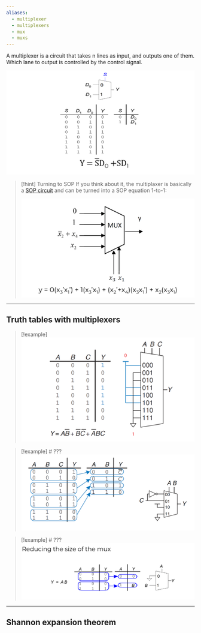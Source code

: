 ```yaml
---
aliases:
  - multiplexer
  - multiplexers
  - mux
  - muxs
---
```

A multiplexer is a circuit that takes n lines as input, and outputs one of them.
Which lane to output is controlled by the control signal.

![](../z_images/Pasted%20image%2020250115173750.png)

> [!hint] Turning to SOP
> If you think about it, the multiplaxer is basically a [SOP circuit](5.%20SOP%20&%20POS.md#SOP%20(sum%20of%20products)) and can be turned into a SOP equation 1-to-1:
> 
> ![](../z_images/Pasted%20image%2020250115174537.png)

---

## Truth tables with multiplexers

> [!example]
> ![](../z_images/Pasted%20image%2020250115174954.png)

> [!example] # ???
> ![](../z_images/Pasted%20image%2020250115175102.png)


> [!example] # ???
> ![](../z_images/Pasted%20image%2020250115175148.png)

---

## Shannon expansion theorem

